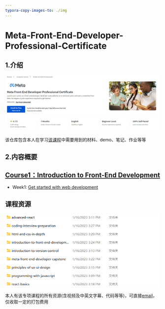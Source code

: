```yaml
---
typora-copy-images-to: ./img
---
```


# Meta-Front-End-Developer-Professional-Certificate

## 1.介绍

![Screenshot 2023-01-28 220150](img/Screenshot%202023-01-28%20220150.png)

该仓库包含本人在学习<a href="https://www.coursera.org/professional-certificates/meta-front-end-developer">该课程</a>中需要用到的材料、demo、笔记、作业等等



## 2.内容概要

## <a href="https://www.coursera.org/learn/introduction-to-front-end-development?specialization=meta-front-end-developer">Course1：Introduction to Front-End Development</a>

- Week1: <a href="https://github.com/ascendho/Meta-Front-End-Developer-Professional-Certificate/tree/master/C1-Introduction to Front-End Development/Week1- Get started with web development">Get started with web development</a>





## 课程资源

![Screenshot 2023-01-28 220326](img/Screenshot%202023-01-28%20220326.png)

本人有该专项课程的所有资源(含视频及中英文字幕、代码等等)，可直接<a href="mailto:ascendho@outlook.com">email</a>，仅收取一定的打包费用













